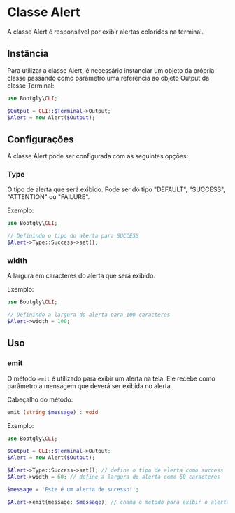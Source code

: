 # Classe Alert

A classe Alert é responsável por exibir alertas coloridos na terminal.

## Instância

Para utilizar a classe Alert, é necessário instanciar um objeto da própria classe passando como parâmetro uma referência ao objeto Output da classe Terminal:

```php
use Bootgly\CLI;

$Output = CLI::$Terminal->Output;
$Alert = new Alert($Output);
```

## Configurações

A classe Alert pode ser configurada com as seguintes opções:

### Type

O tipo de alerta que será exibido. Pode ser do tipo "DEFAULT", "SUCCESS", "ATTENTION" ou "FAILURE".

Exemplo:

```php
use Bootgly\CLI;

// Definindo o tipo do alerta para SUCCESS
$Alert->Type::Success->set();
```

### width

A largura em caracteres do alerta que será exibido.

Exemplo:

```php
use Bootgly\CLI;

// Definindo a largura do alerta para 100 caracteres
$Alert->width = 100;
```

## Uso

### emit

O método `emit` é utilizado para exibir um alerta na tela. Ele recebe como parâmetro a mensagem que deverá ser exibida no alerta.

Cabeçalho do método:

```php
emit (string $message) : void
```

Exemplo:

```php
use Bootgly\CLI;

$Output = CLI::$Terminal->Output;
$Alert = new Alert($Output);

$Alert->Type::Success->set(); // define o tipo de alerta como success
$Alert->width = 60; // define a largura do alerta como 60 caracteres

$message = 'Este é um alerta de sucesso!';

$Alert->emit(message: $message); // chama o método para exibir o alerta
```
